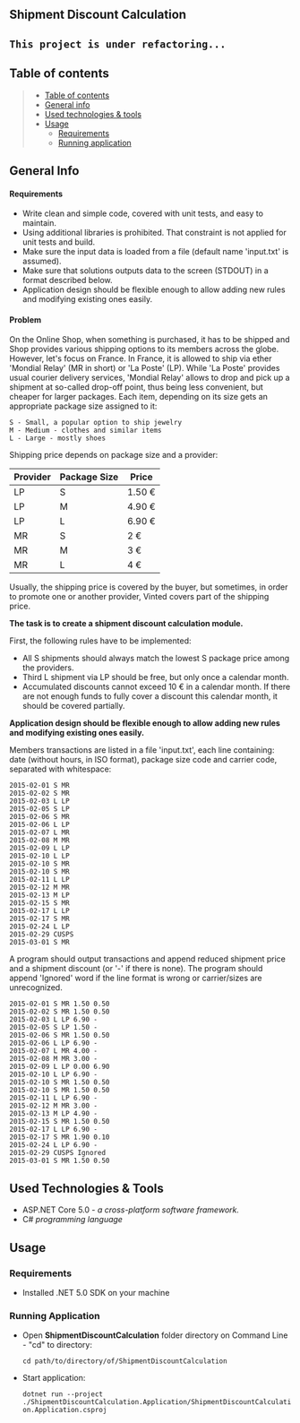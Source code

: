 ## Shipment Discount Calculation

## `This project is under refactoring...`

## Table of contents

> * [Table of contents](#table-of-contents)
> * [General info](#general-info)
> * [Used technologies & tools](#used-technologies--tools)
> * [Usage](#Usage)
>   * [Requirements](#Requirements)
>   * [Running application](#running-application)

## General Info

#### Requirements
* Write clean and simple code, covered with unit tests, and easy to maintain.
* Using additional libraries is prohibited. That constraint is not applied for unit tests and build.
* Make sure the input data is loaded from a file (default name 'input.txt' is assumed).
* Make sure that solutions outputs data to the screen (STDOUT) in a format described below.
* Application design should be flexible enough to allow adding new rules and modifying existing ones easily.

#### Problem
On the Online Shop, when something is purchased, it has to be shipped and Shop provides various shipping options to its members across the globe. However, let's focus on France. In France, it is allowed to ship via ether 'Mondial Relay' (MR in short) or 'La Poste' (LP). While 'La Poste' provides usual courier delivery services, 'Mondial Relay' allows to drop and pick up a shipment at so-called drop-off point, thus being less convenient, but cheaper for larger packages.
Each item, depending on its size gets an appropriate package size assigned to it:

    S - Small, a popular option to ship jewelry
    M - Medium - clothes and similar items
    L - Large - mostly shoes

Shipping price depends on package size and a provider:

| Provider     | Package Size | Price  |
|--------------|--------------|--------|
| LP           | S            | 1.50 € |
| LP           | M            | 4.90 € |
| LP           | L            | 6.90 € |
| MR           | S            | 2 €    |
| MR           | M            | 3 €    |
| MR           | L            | 4 €    |

Usually, the shipping price is covered by the buyer, but sometimes, in order to promote one or another provider, Vinted covers part of the shipping price.

**The task is to create a shipment discount calculation module.**

First, the following rules have to be implemented:
* All S shipments should always match the lowest S package price among the providers.
* Third L shipment via LP should be free, but only once a calendar month.
* Accumulated discounts cannot exceed 10 € in a calendar month. If there are not enough funds to fully
  cover a discount this calendar month, it should be covered partially.

**Application design should be flexible enough to allow adding new rules and modifying existing ones easily.**

Members transactions are listed in a file 'input.txt', each line containing: date (without hours, in ISO format), package size code and carrier code, separated with whitespace:
```
2015-02-01 S MR
2015-02-02 S MR
2015-02-03 L LP
2015-02-05 S LP
2015-02-06 S MR
2015-02-06 L LP
2015-02-07 L MR
2015-02-08 M MR
2015-02-09 L LP
2015-02-10 L LP
2015-02-10 S MR
2015-02-10 S MR
2015-02-11 L LP
2015-02-12 M MR
2015-02-13 M LP
2015-02-15 S MR
2015-02-17 L LP
2015-02-17 S MR
2015-02-24 L LP
2015-02-29 CUSPS
2015-03-01 S MR
```
A program should output transactions and append reduced shipment price and a shipment discount (or '-' if there is none). The program should append 'Ignored' word if the line format is wrong or carrier/sizes are unrecognized.
```
2015-02-01 S MR 1.50 0.50
2015-02-02 S MR 1.50 0.50
2015-02-03 L LP 6.90 -
2015-02-05 S LP 1.50 -
2015-02-06 S MR 1.50 0.50
2015-02-06 L LP 6.90 -
2015-02-07 L MR 4.00 -
2015-02-08 M MR 3.00 -
2015-02-09 L LP 0.00 6.90
2015-02-10 L LP 6.90 -
2015-02-10 S MR 1.50 0.50
2015-02-10 S MR 1.50 0.50
2015-02-11 L LP 6.90 -
2015-02-12 M MR 3.00 -
2015-02-13 M LP 4.90 -
2015-02-15 S MR 1.50 0.50
2015-02-17 L LP 6.90 -
2015-02-17 S MR 1.90 0.10
2015-02-24 L LP 6.90 -
2015-02-29 CUSPS Ignored
2015-03-01 S MR 1.50 0.50
```

## Used Technologies & Tools
* ASP.NET Core 5.0 - _a cross-platform software framework._
* C# _programming language_

## Usage

### Requirements
* Installed .NET 5.0 SDK on your machine

### Running Application
* Open **ShipmentDiscountCalculation** folder directory on Command Line - "cd" to directory:

  `cd path/to/directory/of/ShipmentDiscountCalculation`


* Start application:

  `dotnet run --project ./ShipmentDiscountCalculation.Application/ShipmentDiscountCalculation.Application.csproj`
